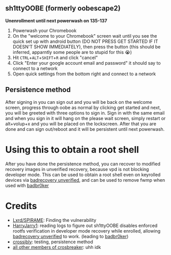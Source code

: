 ## sh1ttyOOBE (formerly oobescape2)
**Unenrollment until next powerwash on 135-137**

1. Powerwash your Chromebook
2. On the "welcome to your Chromebook" screen wait until you see the quick set up with android button (DO NOT PRESS GET STARTED IF IT DOESN'T SHOW IMMEDIATELY), then press the button (this should be inferred, apparntly some people are to stupid for this :sob:)
3. Hit `CTRL`+`ALT`+`SHIFT`+`R` and click "cancel"
4. Click "Enter your google account email and password" it should say to connect to a network
5. Open quick settings from the bottom right and connect to a network

## Persistence method
After signing in you can sign out and you will be back on the welcome screen, progress through oobe as normal by clicking get started and next, you will be greeted with three options to sign in. Sign in with the same email and when you sign in it will hang on the please wait screen, simply restart or alt+volup+x and you will be placed on the lockscreen. After that you are done and can sign out/reboot and it will be persistent until next powerwash.
# Using this to obtain a root shell 
After you have done the persistence method, you can recover to modified recovery images in unverified recovery, because vpd is not blocking developer mode.  This can be used to obtain a root shell even on keyrolled devices via [badrecovery unverified](https://github.com/BinBashBanana/badrecovery#:~:text=unverified,-version), and can be used to remove fwmp when used with [badbr0ker](https://github.com/crosbreaker/badbr0ker)

# Credits
 - [Lxrd/SPIRAME](https://github.com/SPIRAME): Finding the vulnerability
 - [HarryJarry1](http://github.com/HarryJarry1): reading logs to figure out sh1ttyOOBE disables enforced rootfs verification in developer mode recovery while enrolled, allowing [badrecovery unverified](https://github.com/BinBashBanana/badrecovery) to work. (leading to [badbr0ker](https://github.com/crosbreaker/badbr0ker))
 - [crossjbly](https://github.com/crossjbly): testing, persistence method
 - [all other members of crosbreaker](https://github.com/crosbreaker): uhh idk
